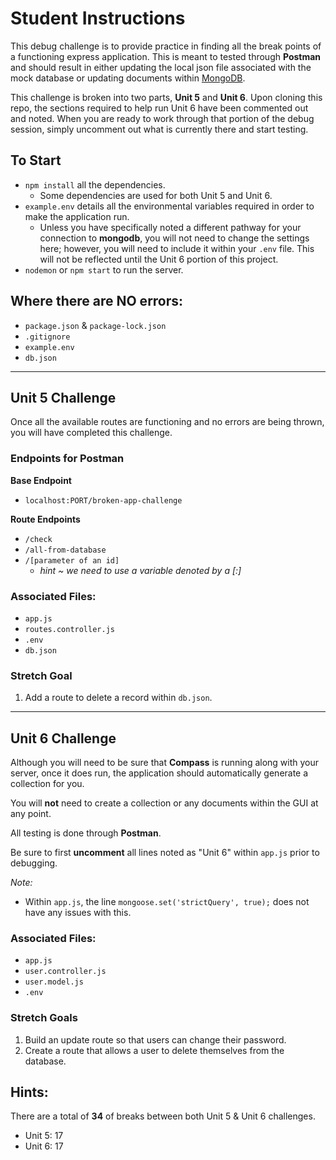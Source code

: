 # Student Instructions

This debug challenge is to provide practice in finding all the break points of a functioning express application. This is meant to tested through **Postman** and should result in either updating the local json file associated with the mock database or updating documents within [MongoDB](https://www.mongodb.com/).

This challenge is broken into two parts, **Unit 5** and **Unit 6**. Upon cloning this repo, the sections required to help run Unit 6 have been commented out and noted. When you are ready to work through that portion of the debug session, simply uncomment out what is currently there and start testing. 

## To Start
- `npm install` all the dependencies.
  - Some dependencies are used for both Unit 5 and Unit 6.
- `example.env` details all the environmental variables required in order to make the application run.
  - Unless you have specifically noted a different pathway for your connection to **mongodb**, you will not need to change the settings here; however, you will need to include it within your `.env` file. This will not be reflected until the Unit 6 portion of this project.
- `nodemon` or `npm start` to run the server.

## Where there are NO errors:
- `package.json` & `package-lock.json`
- `.gitignore`
- `example.env`
- `db.json`
---
## Unit 5 Challenge

Once all the available routes are functioning and no errors are being thrown, you will have completed this challenge.

### Endpoints for Postman
**Base Endpoint**
- `localhost:PORT/broken-app-challenge`

**Route Endpoints**
- `/check`
- `/all-from-database`
- `/[parameter of an id]`
  - *hint ~ we need to use a variable denoted by a [:]* 

### Associated Files:
- `app.js`
- `routes.controller.js`
- `.env`
- `db.json`

### Stretch Goal
1. Add a route to delete a record within `db.json`.

---
## Unit 6 Challenge 
Although you will need to be sure that **Compass** is running along with your server, once it does run, the application should automatically generate a collection for you. 

You will **not** need to create a collection or any documents within the GUI at any point.

All testing is done through **Postman**.

Be sure to first **uncomment** all lines noted as "Unit 6" within `app.js` prior to debugging.

*Note:*
  - Within `app.js`, the line `mongoose.set('strictQuery', true);` does not have any issues with this.

### Associated Files:
- `app.js`
- `user.controller.js`
- `user.model.js`
- `.env`

### Stretch Goals
1. Build an update route so that users can change their password.
2. Create a route that allows a user to delete themselves from the database.

## Hints:
There are a total of **34** of breaks between both Unit 5 & Unit 6 challenges.
  - Unit 5: 17
  - Unit 6: 17
